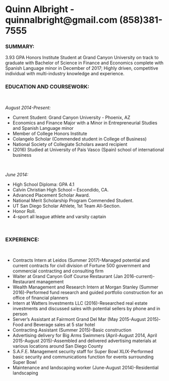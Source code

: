 <html>
 <link rel="stylesheet" type="text/css" href="CSS.descript"/>
 <h1> Quinn Albright - quinnalbright@gmail.com (858)381-7555</h1>
<h3>SUMMARY:</h3>
<body>3.93 GPA Honors Institute Student at Grand Canyon University on track to graduate with Bachelor of Science in Finance and Economics complete with Spanish Language minor in December of 2017; Highly driven, competitive individual with multi-industry knowledge and experience.</body>

<h3>EDUCATION AND COURSEWORK: </h3>  

<i> August 2014-Present: </i>  
<ul>
<li> Current Student: Grand Canyon University - Phoenix, AZ</li>
<li>Economics and Finance Major with a Minor in Entrepreneurial Studies and Spanish Language minor</li>
<li>Member of College Honors Institute</li>
<li>Colangelo Scholar (Commended student in College of Business)</li>
<li>National Society of Collegiate Scholars award recipient</li>
<li>(2016) Studied at University of Pais Vasco (Spain) school of international business</li>
</ul>
 

<i>June 2014: </i>
<ul>
<li>High School Diploma: GPA 4.1</li>
<li>Calvin Christian High School – Escondido, CA.</li>
<li>Advanced Placement Scholar Award.</li>
<li>National Merit Scholarship Program Commended Student.</li>
<li>UT San Diego Scholar Athlete, 1st Team All-Section. </li>
<li>Honor Roll.</li>
<li>4-sport all league athlete and varsity captain</li>
</ul>
 
 
<h3> EXPERIENCE:</h3>
 <ul>
<li>Contracts Intern at Leidos (Summer 2017)-Managed potential and current contracts for civil division of Fortune 500 government and commercial contracting and consulting firm </li>
<li>Waiter at Grand Canyon Golf Course Restaurant (Jan 2016-current)-Restaurant management </li>
<li>Wealth Management and Research Intern at Morgan Stanley (Summer 2016)-Performed fund research and guided portfolio construction for an office of financial planners</li>
<li>Intern at Watters Investments LLC (2016)-Researched real estate investments and discussed sales with potential sellers by phone and in person</li>
<li>Server’s Assistant at Fairmont Grand Del Mar (May 2015-August 2015)-Food and Beverage sales at 5 star hotel</li>
<li>Contracting Assistant (Summer 2015)-Basic construction </li>
<li>Advertising delivery for Big Arms Swimmers (April-August 2014, April 2015-August 2015)-Assembled and delivered advertising materials at various locations around San Diego County</li>
<li>S.A.F.E. Management security staff for Super Bowl XLIX-Performed basic security and communications function for events surrounding Super Bowl</li>
<li>Maintenance and landscaping worker (June-August 2014)-Residential landscaping</li>
</ul>
</html>
